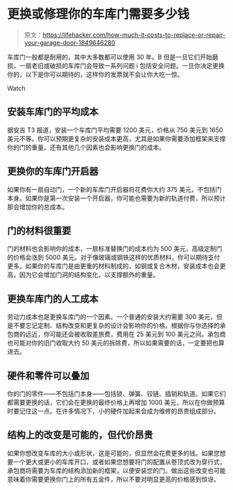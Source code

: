 # 更换或修理你的车库门需要多少钱

> 原文：<https://lifehacker.com/how-much-it-costs-to-replace-or-repair-your-garage-door-1849646280>

车库门一般都是耐用的，其中大多数都可以使用 30 年。B 但是一旦它们开始磨损，一扇老旧或破损的车库门会导致一系列问题 i 包括安全问题。一旦你决定更换你的，以下是你可以期待的，这样你的发票就不会让你大吃一惊。

Watch

## 安装车库门的平均成本

据安吉 T3 报道，安装一个车库门平均需要 1200 美元，价格从 750 美元到 1650 美元不等。你可以预期更复杂的安装成本更高，尤其是如果你需要添加框架来支撑你的门的重量。还有其他几个因素也会影响更换门的成本。

## 更换你的车库门开启器

如果你有一扇自动门，一个新的车库门开启器将花费你大约 375 美元，不包括门本身。如果你是第一次安装一个开启器，你可能也需要为新的轨道付费，所以预计那会增加你的总成本。

## 门的材料很重要

门的材料也会影响你的成本，一扇标准替换门的成本约为 500 美元，高级定制门的价格会涨到 5000 美元。对于像玻璃或钢铁这样的优质材料，你可以期待支付更多。如果你的车库门是由更重的材料制成的，如钢或复合木材，安装成本也会更高，因为它会增加门洞的结构变化，以支撑额外的重量。

## 更换车库门的人工成本

劳动力成本也是更换车库门的一个因素。一个普通的安装大约需要 300 美元，但是不要忘记定制、结构改变和更复杂的设计会影响你的价格。根据你与你选择的承包商的远近，你可能还会被收取差旅费，费用在 25 美元到 100 美元之间。承包商也可能对你的旧门收取大约 50 美元的拆除费，所以如果需要的话，一定要把也算进去。

## 硬件和零件可以叠加

你的门的零件——不包括门本身——包括锁、弹簧、铰链、插销和轨道。如果它们都需要更换的话，它们会在更换的最终价格上再增加 1000 美元，所以在你做预算时要记住这一点。在许多情况下，小的硬件加起来会成为维修的昂贵组成部分。

## 结构上的改变是可能的，但代价昂贵

如果你想改变车库的大小或形状，这是可能的，但显然会花费更多的钱。如果您想要一个更大或更小的车库开口，或者如果您想要将门的配置从卷顶式改为穿行式，承包商将需要为车库的结构添加新的框架，以便安装您的门。做出这些改变也可能意味着你需要更换你门上的所有五金件，所以不要对明显更高的价格感到惊讶。